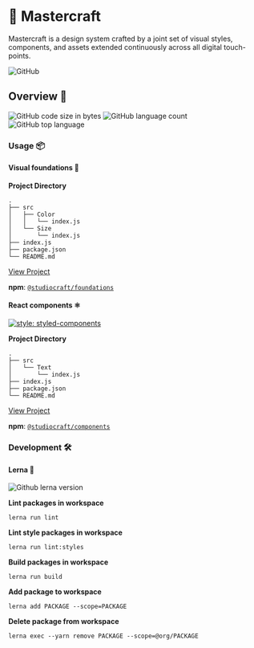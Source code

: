 # 🧪 Mastercraft

Mastercraft is a design system crafted by a joint set of visual styles, components, and assets extended continuously across all digital touch-points.

![GitHub](https://img.shields.io/github/license/bryancolosky/mastercraft)

## Overview 📒

![GitHub code size in bytes](https://img.shields.io/github/languages/code-size/bryancolosky/mastercraft)
![GitHub language count](https://img.shields.io/github/languages/count/bryancolosky/mastercraft)
![GitHub top language](https://img.shields.io/github/languages/top/bryancolosky/mastercraft)

### Usage 📦

#### Visual foundations 🎨

**Project Directory**

```
.
├── src
│   ├── Color
│   │   └── index.js
│   └── Size
│       └── index.js
├── index.js
├── package.json
└── README.md
```

[View Project](https://github.com/bryancolosky/mastercraft/blob/master/packages/foundations/README.md)

**npm**: [`@studiocraft/foundations`](https://www.npmjs.com/package/@studiocraft/foundations)

#### React components ⚛️

[![style: styled-components](https://img.shields.io/badge/style-%F0%9F%92%85%20styled--components-orange.svg?colorB=daa357&colorA=db748e)](https://github.com/styled-components/styled-components)

**Project Directory**

```
.
├── src
│   └── Text
│       └── index.js
├── index.js
├── package.json
└── README.md
```

[View Project](https://github.com/bryancolosky/mastercraft/blob/master/packages/components/README.md)

**npm**: [`@studiocraft/components`](https://www.npmjs.com/package/@studiocraft/components)

### Development 🛠

#### Lerna 🐉

![Github lerna version](https://img.shields.io/github/lerna-json/v/bryancolosky/mastercraft)

**Lint packages in workspace**

`lerna run lint`

**Lint style packages in workspace**

`lerna run lint:styles`

**Build packages in workspace**

`lerna run build`

**Add package to workspace**

`lerna add PACKAGE --scope=PACKAGE`

**Delete package from workspace**

`lerna exec --yarn remove PACKAGE --scope=@org/PACKAGE`
